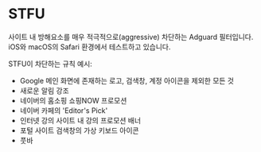 # STFU
사이트 내 방해요소를 매우 적극적으로(aggressive) 차단하는 Adguard 필터입니다.
iOS와 macOS의 Safari 환경에서 테스트하고 있습니다.

STFU이 차단하는 규칙 예시:
- Google 메인 화면에 존재하는 로고, 검색창, 계정 아이콘을 제외한 모든 것
- 새로운 알림 강조
- 네이버의 홈소핑 쇼핑NOW 프로모션
- 네이버 카페의 'Editor's Pick'
- 인터넷 강의 사이트 내 강의 프로모션 배너
- 포털 사이트 검색창의 가상 키보드 아이콘
- 풋바
